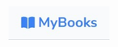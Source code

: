 <p align="center">
  <img src="src/assets/Logo-MyBooks.jpeg" alt="Logo MyBooks" width="200" />
</p>
